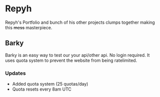 # Repyh
Repyh's Portfolio and bunch of his other projects clumps together making this ~~mess~~ masterpiece.

## Barky
Barky is an easy way to test our your api/other api. No login required.
It uses quota system to prevent the website from being ratelimited.

### Updates
- Added quota system (25 quotas/day)
- Quota resets every 8am UTC
